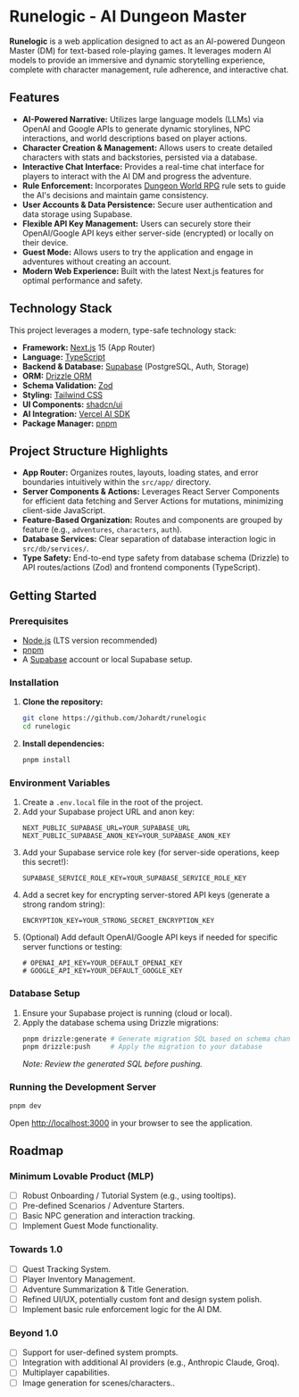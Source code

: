 # Runelogic - AI Dungeon Master

**Runelogic** is a web application designed to act as an AI-powered Dungeon Master (DM) for text-based role-playing games. It leverages modern AI models to provide an immersive and dynamic storytelling experience, complete with character management, rule adherence, and interactive chat.

<!-- Add a screenshot or GIF here -->
<!-- ![Screenshot](link/to/screenshot.png) -->

<!-- Add a link to a live demo if available -->
<!-- **Live Demo:** [Link to your deployed application] -->

## Features

- **AI-Powered Narrative:** Utilizes large language models (LLMs) via OpenAI and Google APIs to generate dynamic storylines, NPC interactions, and world descriptions based on player actions.
- **Character Creation & Management:** Allows users to create detailed characters with stats and backstories, persisted via a database.
- **Interactive Chat Interface:** Provides a real-time chat interface for players to interact with the AI DM and progress the adventure.
- **Rule Enforcement:** Incorporates [Dungeon World RPG](https://www.dungeonworldsrd.com/) rule sets to guide the AI's decisions and maintain game consistency.
- **User Accounts & Data Persistence:** Secure user authentication and data storage using Supabase.
- **Flexible API Key Management:** Users can securely store their OpenAI/Google API keys either server-side (encrypted) or locally on their device.
- **Guest Mode:** Allows users to try the application and engage in adventures without creating an account.
- **Modern Web Experience:** Built with the latest Next.js features for optimal performance and safety.

## Technology Stack

This project leverages a modern, type-safe technology stack:

- **Framework:** [Next.js](https://nextjs.org/) 15 (App Router)
- **Language:** [TypeScript](https://www.typescriptlang.org/)
- **Backend & Database:** [Supabase](https://supabase.io/) (PostgreSQL, Auth, Storage)
- **ORM:** [Drizzle ORM](https://orm.drizzle.team/)
- **Schema Validation:** [Zod](https://zod.dev/)
- **Styling:** [Tailwind CSS](https://tailwindcss.com/)
- **UI Components:** [shadcn/ui](https://ui.shadcn.com/)
- **AI Integration:** [Vercel AI SDK](https://sdk.vercel.ai/)
- **Package Manager:** [pnpm](https://pnpm.io/)

## Project Structure Highlights

- **App Router:** Organizes routes, layouts, loading states, and error boundaries intuitively within the `src/app/` directory.
- **Server Components & Actions:** Leverages React Server Components for efficient data fetching and Server Actions for mutations, minimizing client-side JavaScript.
- **Feature-Based Organization:** Routes and components are grouped by feature (e.g., `adventures`, `characters`, `auth`).
- **Database Services:** Clear separation of database interaction logic in `src/db/services/`.
- **Type Safety:** End-to-end type safety from database schema (Drizzle) to API routes/actions (Zod) and frontend components (TypeScript).

## Getting Started

### Prerequisites

- [Node.js](https://nodejs.org/) (LTS version recommended)
- [pnpm](https://pnpm.io/installation)
- A [Supabase](https://supabase.io/) account or local Supabase setup.

### Installation

1.  **Clone the repository:**

    ```bash
    git clone https://github.com/Johardt/runelogic
    cd runelogic
    ```

2.  **Install dependencies:**
    ```bash
    pnpm install
    ```

### Environment Variables

1.  Create a `.env.local` file in the root of the project.
2.  Add your Supabase project URL and anon key:
    ```env
    NEXT_PUBLIC_SUPABASE_URL=YOUR_SUPABASE_URL
    NEXT_PUBLIC_SUPABASE_ANON_KEY=YOUR_SUPABASE_ANON_KEY
    ```
3.  Add your Supabase service role key (for server-side operations, keep this secret!):
    ```env
    SUPABASE_SERVICE_ROLE_KEY=YOUR_SUPABASE_SERVICE_ROLE_KEY
    ```
4.  Add a secret key for encrypting server-stored API keys (generate a strong random string):
    ```env
    ENCRYPTION_KEY=YOUR_STRONG_SECRET_ENCRYPTION_KEY
    ```
5.  (Optional) Add default OpenAI/Google API keys if needed for specific server functions or testing:
    ```env
    # OPENAI_API_KEY=YOUR_DEFAULT_OPENAI_KEY
    # GOOGLE_API_KEY=YOUR_DEFAULT_GOOGLE_KEY
    ```

### Database Setup

1.  Ensure your Supabase project is running (cloud or local).
2.  Apply the database schema using Drizzle migrations:
    ```bash
    pnpm drizzle:generate # Generate migration SQL based on schema changes
    pnpm drizzle:push     # Apply the migration to your database
    ```
    _Note: Review the generated SQL before pushing._

### Running the Development Server

```bash
pnpm dev
```

Open [http://localhost:3000](http://localhost:3000) in your browser to see the application.

## Roadmap

### Minimum Lovable Product (MLP)

- [ ] Robust Onboarding / Tutorial System (e.g., using tooltips).
- [ ] Pre-defined Scenarios / Adventure Starters.
- [ ] Basic NPC generation and interaction tracking.
- [ ] Implement Guest Mode functionality.

### Towards 1.0

- [ ] Quest Tracking System.
- [ ] Player Inventory Management.
- [ ] Adventure Summarization & Title Generation.
- [ ] Refined UI/UX, potentially custom font and design system polish.
- [ ] Implement basic rule enforcement logic for the AI DM.

### Beyond 1.0

- [ ] Support for user-defined system prompts.
- [ ] Integration with additional AI providers (e.g., Anthropic Claude, Groq).
- [ ] Multiplayer capabilities.
- [ ] Image generation for scenes/characters..
